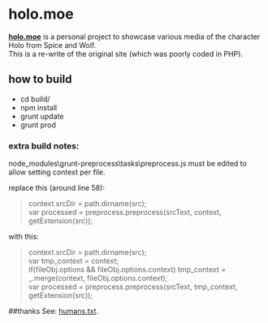 # holo.moe
**[holo.moe](http://holo.moe)** is a personal project to showcase various media of the character Holo from Spice and Wolf.  
This is a re-write of the original site (which was poorly coded in PHP).

## how to build
* cd build/
* npm install
* grunt update
* grunt prod

### extra build notes:
node_modules\grunt-preprocess\tasks\preprocess.js must be edited to allow setting context per file.

replace this (around line 58):
> context.srcDir = path.dirname(src);  
> var processed = preprocess.preprocess(srcText, context, getExtension(src));

with this:
> context.srcDir = path.dirname(src);  
> var tmp_context = context;  
> if(fileObj.options && fileObj.options.context) tmp_context = _.merge(context, fileObj.options.context);  
> var processed = preprocess.preprocess(srcText, tmp_context, getExtension(src));

			
##thanks
See: [humans.txt](build/files/misc/humans.txt).
